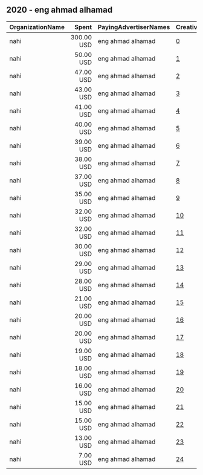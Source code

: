 ## 2020 - eng ahmad alhamad 
|OrganizationName|Spent|PayingAdvertiserNames|CreativeUrls|Impressions|Genders|AgeBrackets|CountryCodes|BillingAddresses|CandidateBallotInformation|
|:---|---:|:---|:---|---:|:---|:---|:---|:---|:---|
|nahi|300.00 USD|eng ahmad alhamad|[0](https://www.snap.com/political-ads/asset/b2eed48b22fea63e2f30d162506d075d89fa1f583d63c7a6327466dcee2a8ae5?mediaType=mp4)|265,928|||kuwait|"street 118,fahad alahmad,00965,KW"||
|nahi|50.00 USD|eng ahmad alhamad|[1](https://www.snap.com/political-ads/asset/4819eef7c32e1fe81064c7d8381d2a6295a1611b12a8d2d209be51af159d5bf5?mediaType=mp4)|40,418||20+|kuwait|"street 118,fahad alahmad,00965,KW"||
|nahi|47.00 USD|eng ahmad alhamad|[2](https://www.snap.com/political-ads/asset/4819eef7c32e1fe81064c7d8381d2a6295a1611b12a8d2d209be51af159d5bf5?mediaType=mp4)|39,776||20+|kuwait|"street 118,fahad alahmad,00965,KW"||
|nahi|43.00 USD|eng ahmad alhamad|[3](https://www.snap.com/political-ads/asset/4819eef7c32e1fe81064c7d8381d2a6295a1611b12a8d2d209be51af159d5bf5?mediaType=mp4)|35,594||20+|kuwait|"street 118,fahad alahmad,00965,KW"||
|nahi|41.00 USD|eng ahmad alhamad|[4](https://www.snap.com/political-ads/asset/4819eef7c32e1fe81064c7d8381d2a6295a1611b12a8d2d209be51af159d5bf5?mediaType=mp4)|38,680|||kuwait|"street 118,fahad alahmad,00965,KW"||
|nahi|40.00 USD|eng ahmad alhamad|[5](https://www.snap.com/political-ads/asset/4819eef7c32e1fe81064c7d8381d2a6295a1611b12a8d2d209be51af159d5bf5?mediaType=mp4)|31,110||20+|kuwait|"street 118,fahad alahmad,00965,KW"||
|nahi|39.00 USD|eng ahmad alhamad|[6](https://www.snap.com/political-ads/asset/4819eef7c32e1fe81064c7d8381d2a6295a1611b12a8d2d209be51af159d5bf5?mediaType=mp4)|37,304|||kuwait|"street 118,fahad alahmad,00965,KW"||
|nahi|38.00 USD|eng ahmad alhamad|[7](https://www.snap.com/political-ads/asset/4819eef7c32e1fe81064c7d8381d2a6295a1611b12a8d2d209be51af159d5bf5?mediaType=mp4)|32,543||20+|kuwait|"street 118,fahad alahmad,00965,KW"||
|nahi|37.00 USD|eng ahmad alhamad|[8](https://www.snap.com/political-ads/asset/4819eef7c32e1fe81064c7d8381d2a6295a1611b12a8d2d209be51af159d5bf5?mediaType=mp4)|38,209||20+|kuwait|"street 118,fahad alahmad,00965,KW"||
|nahi|35.00 USD|eng ahmad alhamad|[9](https://www.snap.com/political-ads/asset/4819eef7c32e1fe81064c7d8381d2a6295a1611b12a8d2d209be51af159d5bf5?mediaType=mp4)|35,203|||kuwait|"street 118,fahad alahmad,00965,KW"||
|nahi|32.00 USD|eng ahmad alhamad|[10](https://www.snap.com/political-ads/asset/4819eef7c32e1fe81064c7d8381d2a6295a1611b12a8d2d209be51af159d5bf5?mediaType=mp4)|26,767||20+|kuwait|"street 118,fahad alahmad,00965,KW"||
|nahi|32.00 USD|eng ahmad alhamad|[11](https://www.snap.com/political-ads/asset/4819eef7c32e1fe81064c7d8381d2a6295a1611b12a8d2d209be51af159d5bf5?mediaType=mp4)|28,911||20+|kuwait|"street 118,fahad alahmad,00965,KW"||
|nahi|30.00 USD|eng ahmad alhamad|[12](https://www.snap.com/political-ads/asset/4819eef7c32e1fe81064c7d8381d2a6295a1611b12a8d2d209be51af159d5bf5?mediaType=mp4)|24,694||20+|kuwait|"street 118,fahad alahmad,00965,KW"||
|nahi|29.00 USD|eng ahmad alhamad|[13](https://www.snap.com/political-ads/asset/4819eef7c32e1fe81064c7d8381d2a6295a1611b12a8d2d209be51af159d5bf5?mediaType=mp4)|27,455|||kuwait|"street 118,fahad alahmad,00965,KW"||
|nahi|28.00 USD|eng ahmad alhamad|[14](https://www.snap.com/political-ads/asset/4819eef7c32e1fe81064c7d8381d2a6295a1611b12a8d2d209be51af159d5bf5?mediaType=mp4)|20,379||20+|kuwait|"street 118,fahad alahmad,00965,KW"||
|nahi|21.00 USD|eng ahmad alhamad|[15](https://www.snap.com/political-ads/asset/4819eef7c32e1fe81064c7d8381d2a6295a1611b12a8d2d209be51af159d5bf5?mediaType=mp4)|21,049|||kuwait|"street 118,fahad alahmad,00965,KW"||
|nahi|20.00 USD|eng ahmad alhamad|[16](https://www.snap.com/political-ads/asset/4819eef7c32e1fe81064c7d8381d2a6295a1611b12a8d2d209be51af159d5bf5?mediaType=mp4)|15,841||20+|kuwait|"street 118,fahad alahmad,00965,KW"||
|nahi|20.00 USD|eng ahmad alhamad|[17](https://www.snap.com/political-ads/asset/4819eef7c32e1fe81064c7d8381d2a6295a1611b12a8d2d209be51af159d5bf5?mediaType=mp4)|19,454|||kuwait|"street 118,fahad alahmad,00965,KW"||
|nahi|19.00 USD|eng ahmad alhamad|[18](https://www.snap.com/political-ads/asset/4819eef7c32e1fe81064c7d8381d2a6295a1611b12a8d2d209be51af159d5bf5?mediaType=mp4)|15,175||20+|kuwait|"street 118,fahad alahmad,00965,KW"||
|nahi|18.00 USD|eng ahmad alhamad|[19](https://www.snap.com/political-ads/asset/4819eef7c32e1fe81064c7d8381d2a6295a1611b12a8d2d209be51af159d5bf5?mediaType=mp4)|16,413|||kuwait|"street 118,fahad alahmad,00965,KW"||
|nahi|16.00 USD|eng ahmad alhamad|[20](https://www.snap.com/political-ads/asset/4819eef7c32e1fe81064c7d8381d2a6295a1611b12a8d2d209be51af159d5bf5?mediaType=mp4)|16,455|||kuwait|"street 118,fahad alahmad,00965,KW"||
|nahi|15.00 USD|eng ahmad alhamad|[21](https://www.snap.com/political-ads/asset/4819eef7c32e1fe81064c7d8381d2a6295a1611b12a8d2d209be51af159d5bf5?mediaType=mp4)|14,308|||kuwait|"street 118,fahad alahmad,00965,KW"||
|nahi|15.00 USD|eng ahmad alhamad|[22](https://www.snap.com/political-ads/asset/4819eef7c32e1fe81064c7d8381d2a6295a1611b12a8d2d209be51af159d5bf5?mediaType=mp4)|13,163|||kuwait|"street 118,fahad alahmad,00965,KW"||
|nahi|13.00 USD|eng ahmad alhamad|[23](https://www.snap.com/political-ads/asset/4819eef7c32e1fe81064c7d8381d2a6295a1611b12a8d2d209be51af159d5bf5?mediaType=mp4)|13,834|||kuwait|"street 118,fahad alahmad,00965,KW"||
|nahi|7.00 USD|eng ahmad alhamad|[24](https://www.snap.com/political-ads/asset/4819eef7c32e1fe81064c7d8381d2a6295a1611b12a8d2d209be51af159d5bf5?mediaType=mp4)|6,466|||kuwait|"street 118,fahad alahmad,00965,KW"||
